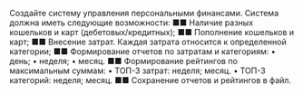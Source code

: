 Создайте систему управления персональными финансами.
Система должна иметь следующие возможности:
■■ Наличие разных кошельков и карт (дебетовых/кредитных);
■■ Пополнение кошельков и карт;
■■ Внесение затрат. Каждая затрата относится к определенной категории;
■■ Формирование отчетов по затратам и категориям:
• день;
• неделя;
• месяц.
■■ Формирование рейтингов по максимальным суммам:
• ТОП-3 затрат:
 неделя;
 месяц.
• ТОП-3 категорий:
 неделя;
 месяц. 
■■ Сохранение отчетов и рейтингов в файл.
